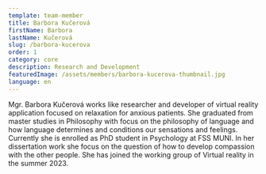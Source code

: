 ```yaml
---
template: team-member
title: Barbora Kučerová
firstName: Barbora 
lastName: Kučerová
slug: /barbora-kucerova
order: 1
category: core
description: Research and Development
featuredImage: /assets/members/barbora-kucerova-thumbnail.jpg
language: en
---
```


Mgr. Barbora Kučerová works like researcher and developer of virtual reality application focused on relaxation for anxious patients. She graduated from master studies in Philosophy with focus on the philosophy of language and how language determines and conditions our sensations and feelings. Currently she is enrolled as PhD student in Psychology at FSS MUNI. In her dissertation work she focus on the question of how to develop compassion with the other people. She has joined the working group of Virtual reality in the summer 2023.